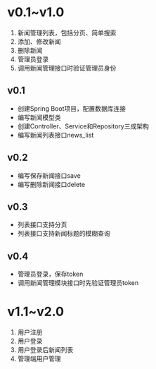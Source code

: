 # v0.1~v1.0
1. 新闻管理列表，包括分页、简单搜索
2. 添加、修改新闻
3. 删除新闻
4. 管理员登录
5. 调用新闻管理接口时验证管理员身份
## v0.1
* 创建Spring Boot项目，配置数据库连接
* 编写新闻模型类
* 创建Controller、Service和Repository三成架构
* 编写新闻列表接口news_list
## v0.2
* 编写保存新闻接口save
* 编写删除新闻接口delete
## v0.3
* 列表接口支持分页
* 列表接口支持新闻标题的模糊查询
## v0.4
* 管理员登录，保存token
* 调用新闻管理模块接口时先验证管理员token
# v1.1~v2.0
1. 用户注册
2. 用户登录
3. 用户登录后新闻列表
4. 管理端用户管理